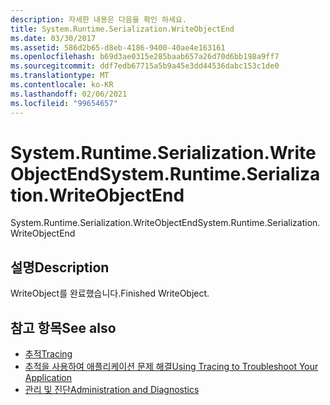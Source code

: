 ```yaml
---
description: 자세한 내용은 다음을 확인 하세요.
title: System.Runtime.Serialization.WriteObjectEnd
ms.date: 03/30/2017
ms.assetid: 586d2b65-d8eb-4186-9400-40ae4e163161
ms.openlocfilehash: b69d3ae0315e285baab657a26d70d6bb198a9ff7
ms.sourcegitcommit: ddf7edb67715a5b9a45e3dd44536dabc153c1de0
ms.translationtype: MT
ms.contentlocale: ko-KR
ms.lasthandoff: 02/06/2021
ms.locfileid: "99654657"
---
```

# <a name="systemruntimeserializationwriteobjectend"></a><span data-ttu-id="ded4b-103">System.Runtime.Serialization.WriteObjectEnd</span><span class="sxs-lookup"><span data-stu-id="ded4b-103">System.Runtime.Serialization.WriteObjectEnd</span></span>

<span data-ttu-id="ded4b-104">System.Runtime.Serialization.WriteObjectEnd</span><span class="sxs-lookup"><span data-stu-id="ded4b-104">System.Runtime.Serialization.WriteObjectEnd</span></span>  
  
## <a name="description"></a><span data-ttu-id="ded4b-105">설명</span><span class="sxs-lookup"><span data-stu-id="ded4b-105">Description</span></span>  

 <span data-ttu-id="ded4b-106">WriteObject를 완료했습니다.</span><span class="sxs-lookup"><span data-stu-id="ded4b-106">Finished WriteObject.</span></span>  
  
## <a name="see-also"></a><span data-ttu-id="ded4b-107">참고 항목</span><span class="sxs-lookup"><span data-stu-id="ded4b-107">See also</span></span>

- [<span data-ttu-id="ded4b-108">추적</span><span class="sxs-lookup"><span data-stu-id="ded4b-108">Tracing</span></span>](index.md)
- [<span data-ttu-id="ded4b-109">추적을 사용하여 애플리케이션 문제 해결</span><span class="sxs-lookup"><span data-stu-id="ded4b-109">Using Tracing to Troubleshoot Your Application</span></span>](using-tracing-to-troubleshoot-your-application.md)
- [<span data-ttu-id="ded4b-110">관리 및 진단</span><span class="sxs-lookup"><span data-stu-id="ded4b-110">Administration and Diagnostics</span></span>](../index.md)
